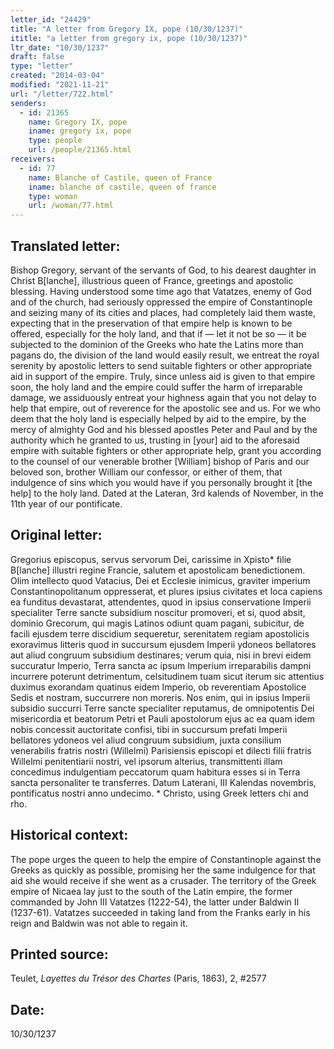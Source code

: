 ```yaml
---
letter_id: "24429"
title: "A letter from Gregory IX, pope (10/30/1237)"
ititle: "a letter from gregory ix, pope (10/30/1237)"
ltr_date: "10/30/1237"
draft: false
type: "letter"
created: "2014-03-04"
modified: "2021-11-21"
url: "/letter/722.html"
senders:
  - id: 21365
    name: Gregory IX, pope
    iname: gregory ix, pope
    type: people
    url: /people/21365.html
receivers:
  - id: 77
    name: Blanche of Castile, queen of France
    iname: blanche of castile, queen of france
    type: woman
    url: /woman/77.html
---
```

<h2> Translated letter:</h2>Bishop Gregory, servant of the servants of God, to his dearest daughter in Christ B[lanche], illustrious queen of France, greetings and apostolic blessing.
Having understood some time ago that Vatatzes, enemy of God and of the church, had seriously oppressed the empire of Constantinople and seizing many of its cities and places, had completely laid them waste, expecting that in the preservation of that empire help is known to be offered, especially for the holy land, and that if — let it not be so — it be subjected to the dominion of the Greeks who hate the Latins more than pagans do, the division of the land would easily result, we entreat the royal serenity by apostolic letters to send suitable fighters or other appropriate aid in support of the empire.
Truly, since unless aid is given to that empire soon, the holy land and the empire could suffer the harm of irreparable damage, we assiduously entreat your highness again that you not delay to help that empire, out of reverence for the apostolic see and us.  For we who deem that the holy land is especially helped by aid to the empire, by the mercy of almighty God and his blessed apostles Peter and Paul and by the authority which he granted to us, trusting in [your] aid to the aforesaid empire with suitable fighters or other appropriate help, grant you according to the counsel of our venerable brother [William] bishop of Paris and our beloved son, brother William our confessor, or either of them, that indulgence of sins which you would have if you personally brought it [the help] to the holy land.
Dated at the Lateran, 3rd kalends of November, in the 11th year of our pontificate.
<h2 class="mt-4"> Original letter:</h2>Gregorius episcopus, servus servorum Dei, carissime in Xpisto* filie B[lanche] illustri regine Francie, salutem et apostolicam benedictionem.
Olim intellecto quod Vatacius, Dei et Ecclesie inimicus, graviter imperium Constantinopolitanum oppresserat, et plures ipsius civitates et loca capiens ea funditus devastarat, attendentes, quod in ipsius conservatione Imperii specialiter Terre sancte subsidium noscitur promoveri, et si, quod absit, dominio Grecorum, qui magis Latinos odiunt quam pagani, subicitur, de facili ejusdem terre discidium sequeretur, serenitatem regiam apostolicis exoravimus litteris quod in succursum ejusdem Imperii ydoneos bellatores aut aliud congruum subsidium destinares; verum quia, nisi in brevi eidem succuratur Imperio, Terra sancta ac ipsum Imperium irreparabilis dampni incurrere poterunt detrimentum, celsitudinem tuam sicut iterum sic attentius duximus exorandam quatinus eidem Imperio, ob reverentiam Apostolice Sedis et nostram, succurrere non moreris.  Nos enim, qui in ipsius Imperii subsidio succurri Terre sancte specialiter reputamus, de omnipotentis Dei misericordia et beatorum Petri et Pauli apostolorum ejus ac ea quam idem nobis concessit auctoritate confisi, tibi in succursum prefati Imperii bellatores ydoneos vel aliud congruum subsidium, juxta consilium venerabilis fratris nostri (Willelmi) Parisiensis episcopi et dilecti filii fratris Willelmi penitentiarii nostri, vel ipsorum alterius, transmittenti illam concedimus indulgentiam peccatorum quam habitura esses si in Terra sancta personaliter te transferres.
Datum Laterani, III Kalendas novembris, pontificatus nostri anno undecimo. 
* Christo, using Greek letters chi and rho.
<h2 class="mt-4"> Historical context:</h2>The pope urges the queen to help the empire of Constantinople against the Greeks as quickly as possible, promising her the same indulgence for that aid she would receive if she went as a crusader.  The territory of the Greek empire of Nicaea lay just to the south of the Latin empire, the former commanded by John III Vatatzes (1222-54), the latter under Baldwin II (1237-61).  Vatatzes succeeded in taking land from the Franks early in his reign and Baldwin was not able to regain it.
<h2 class="mt-4"> Printed source:</h2><p>Teulet, <em>Layettes du Trésor des Chartes</em> (Paris, 1863), 2, #2577</p><h2 class="mt-4"> Date:</h2>10/30/1237